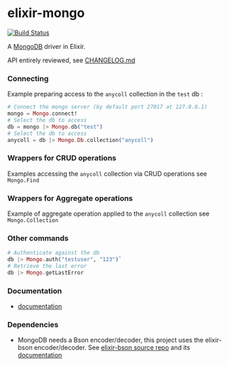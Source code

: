 elixir-mongo
============
[![Build Status](https://travis-ci.org/checkiz/elixir-mongo.png?branch=master)](https://travis-ci.org/checkiz/elixir-mongo)

A [MongoDB](http://www.mongodb.org) driver in Elixir.

API entirely reviewed, see [CHANGELOG.md](https://github.com/checkiz/elixir-mongo/blob/master/CHANGELOG.md)

### Connecting

Example preparing access to the `anycoll` collection in the `test` db :
```elixir
# Connect the mongo server (by default port 27017 at 127.0.0.1)
mongo = Mongo.connect!
# Select the db to access  
db = mongo |> Mongo.db("test")  
# Select the db to access
anycoll = db |> Mongo.Db.collection("anycoll")  
```

### Wrappers for CRUD operations

Examples accessing the `anycoll` collection via CRUD operations see `Mongo.Find`


### Wrappers for Aggregate operations

Example of aggregate operation applied to the `anycoll` collection see `Mongo.Collection`

### Other commands

```elixir
# Authenticate against the db
db |> Mongo.auth("testuser", "123")`
# Retrieve the last error
db |> Mongo.getLastError
```

### Documentation

- [documentation](http://checkiz.github.io/elixir-mongo)

### Dependencies

- MongoDB needs a Bson encoder/decoder, this project uses the elixir-bson encoder/decoder. See [elixir-bson source repo](https://github.com/checkiz/elixir-bson) and its
[documentation](http://checkiz.github.io/elixir-bson)
